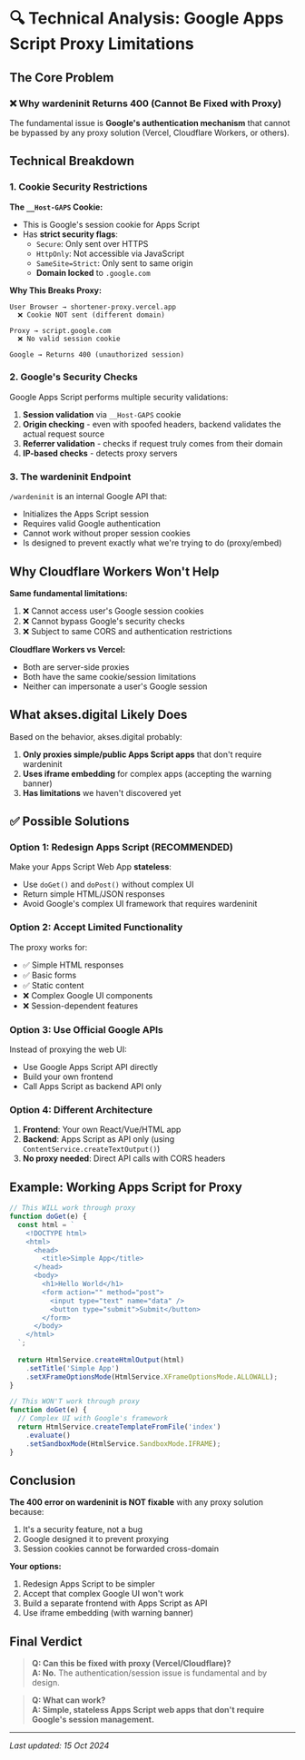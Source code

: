 # 🔍 Technical Analysis: Google Apps Script Proxy Limitations

## The Core Problem

### ❌ Why wardeninit Returns 400 (Cannot Be Fixed with Proxy)

The fundamental issue is **Google's authentication mechanism** that cannot be bypassed by any proxy solution (Vercel, Cloudflare Workers, or others).

## Technical Breakdown

### 1. Cookie Security Restrictions

**The `__Host-GAPS` Cookie:**
- This is Google's session cookie for Apps Script
- Has **strict security flags**:
  - `Secure`: Only sent over HTTPS
  - `HttpOnly`: Not accessible via JavaScript
  - `SameSite=Strict`: Only sent to same origin
  - **Domain locked** to `.google.com`

**Why This Breaks Proxy:**
```
User Browser → shortener-proxy.vercel.app
  ❌ Cookie NOT sent (different domain)
  
Proxy → script.google.com
  ❌ No valid session cookie
  
Google → Returns 400 (unauthorized session)
```

### 2. Google's Security Checks

Google Apps Script performs multiple security validations:
1. **Session validation** via `__Host-GAPS` cookie
2. **Origin checking** - even with spoofed headers, backend validates the actual request source
3. **Referrer validation** - checks if request truly comes from their domain
4. **IP-based checks** - detects proxy servers

### 3. The wardeninit Endpoint

`/wardeninit` is an internal Google API that:
- Initializes the Apps Script session
- Requires valid Google authentication
- Cannot work without proper session cookies
- Is designed to prevent exactly what we're trying to do (proxy/embed)

## Why Cloudflare Workers Won't Help

**Same fundamental limitations:**
1. ❌ Cannot access user's Google session cookies
2. ❌ Cannot bypass Google's security checks
3. ❌ Subject to same CORS and authentication restrictions

**Cloudflare Workers vs Vercel:**
- Both are server-side proxies
- Both have the same cookie/session limitations
- Neither can impersonate a user's Google session

## What akses.digital Likely Does

Based on the behavior, akses.digital probably:
1. **Only proxies simple/public Apps Script apps** that don't require wardeninit
2. **Uses iframe embedding** for complex apps (accepting the warning banner)
3. **Has limitations** we haven't discovered yet

## ✅ Possible Solutions

### Option 1: Redesign Apps Script (RECOMMENDED)
Make your Apps Script Web App **stateless**:
- Use `doGet()` and `doPost()` without complex UI
- Return simple HTML/JSON responses
- Avoid Google's complex UI framework that requires wardeninit

### Option 2: Accept Limited Functionality
The proxy works for:
- ✅ Simple HTML responses
- ✅ Basic forms
- ✅ Static content
- ❌ Complex Google UI components
- ❌ Session-dependent features

### Option 3: Use Official Google APIs
Instead of proxying the web UI:
- Use Google Apps Script API directly
- Build your own frontend
- Call Apps Script as backend API only

### Option 4: Different Architecture
1. **Frontend**: Your own React/Vue/HTML app
2. **Backend**: Apps Script as API only (using `ContentService.createTextOutput()`)
3. **No proxy needed**: Direct API calls with CORS headers

## Example: Working Apps Script for Proxy

```javascript
// This WILL work through proxy
function doGet(e) {
  const html = `
    <!DOCTYPE html>
    <html>
      <head>
        <title>Simple App</title>
      </head>
      <body>
        <h1>Hello World</h1>
        <form action="" method="post">
          <input type="text" name="data" />
          <button type="submit">Submit</button>
        </form>
      </body>
    </html>
  `;
  
  return HtmlService.createHtmlOutput(html)
    .setTitle('Simple App')
    .setXFrameOptionsMode(HtmlService.XFrameOptionsMode.ALLOWALL);
}

// This WON'T work through proxy
function doGet(e) {
  // Complex UI with Google's framework
  return HtmlService.createTemplateFromFile('index')
    .evaluate()
    .setSandboxMode(HtmlService.SandboxMode.IFRAME);
}
```

## Conclusion

**The 400 error on wardeninit is NOT fixable** with any proxy solution because:
1. It's a security feature, not a bug
2. Google designed it to prevent proxying
3. Session cookies cannot be forwarded cross-domain

**Your options:**
1. Redesign Apps Script to be simpler
2. Accept that complex Google UI won't work
3. Build a separate frontend with Apps Script as API
4. Use iframe embedding (with warning banner)

## Final Verdict

> **Q: Can this be fixed with proxy (Vercel/Cloudflare)?**  
> **A: No.** The authentication/session issue is fundamental and by design.

> **Q: What can work?**  
> **A: Simple, stateless Apps Script web apps that don't require Google's session management.**

---

*Last updated: 15 Oct 2024*
